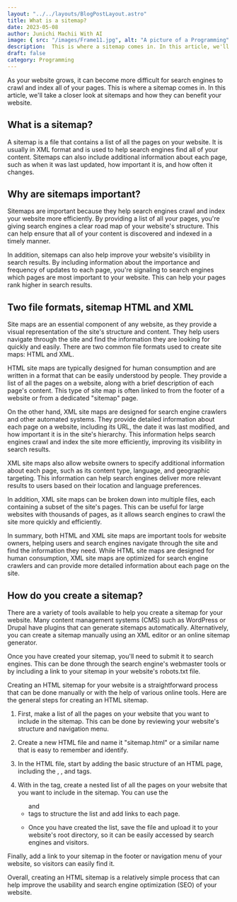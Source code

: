 ```yaml
---
layout: "../../layouts/BlogPostLayout.astro"
title: What is a sitemap?
date: 2023-05-08
author: Junichi Machii With AI
image: { src: "/images/Frame11.jpg", alt: "A picture of a Programming" }
description:  This is where a sitemap comes in. In this article, we'll take a closer look at sitemaps and how they can benefit your website.
draft: false
category: Programming
---
```


As your website grows, it can become more difficult for search engines to crawl and index all of your pages. This is where a sitemap comes in. In this article, we'll take a closer look at sitemaps and how they can benefit your website.

## What is a sitemap?
A sitemap is a file that contains a list of all the pages on your website. It is usually in XML format and is used to help search engines find all of your content. Sitemaps can also include additional information about each page, such as when it was last updated, how important it is, and how often it changes.

## Why are sitemaps important?
Sitemaps are important because they help search engines crawl and index your website more efficiently. By providing a list of all your pages, you're giving search engines a clear road map of your website's structure. This can help ensure that all of your content is discovered and indexed in a timely manner.

In addition, sitemaps can also help improve your website's visibility in search results. By including information about the importance and frequency of updates to each page, you're signaling to search engines which pages are most important to your website. This can help your pages rank higher in search results.

## Two file formats, sitemap HTML and XML

Site maps are an essential component of any website, as they provide a visual representation of the site's structure and content. They help users navigate through the site and find the information they are looking for quickly and easily. There are two common file formats used to create site maps: HTML and XML.

HTML site maps are typically designed for human consumption and are written in a format that can be easily understood by people. They provide a list of all the pages on a website, along with a brief description of each page's content. This type of site map is often linked to from the footer of a website or from a dedicated "sitemap" page.

On the other hand, XML site maps are designed for search engine crawlers and other automated systems. They provide detailed information about each page on a website, including its URL, the date it was last modified, and how important it is in the site's hierarchy. This information helps search engines crawl and index the site more efficiently, improving its visibility in search results.

XML site maps also allow website owners to specify additional information about each page, such as its content type, language, and geographic targeting. This information can help search engines deliver more relevant results to users based on their location and language preferences.

In addition, XML site maps can be broken down into multiple files, each containing a subset of the site's pages. This can be useful for large websites with thousands of pages, as it allows search engines to crawl the site more quickly and efficiently.

In summary, both HTML and XML site maps are important tools for website owners, helping users and search engines navigate through the site and find the information they need. While HTML site maps are designed for human consumption, XML site maps are optimized for search engine crawlers and can provide more detailed information about each page on the site.

## How do you create a sitemap?

There are a variety of tools available to help you create a sitemap for your website. Many content management systems (CMS) such as WordPress or Drupal have plugins that can generate sitemaps automatically. Alternatively, you can create a sitemap manually using an XML editor or an online sitemap generator.

Once you have created your sitemap, you'll need to submit it to search engines. This can be done through the search engine's webmaster tools or by including a link to your sitemap in your website's robots.txt file.

Creating an HTML sitemap for your website is a straightforward process that can be done manually or with the help of various online tools. Here are the general steps for creating an HTML sitemap.

1. First, make a list of all the pages on your website that you want to include in the sitemap. This can be done by reviewing your website's structure and navigation menu.

2. Create a new HTML file and name it "sitemap.html" or a similar name that is easy to remember and identify.

3. In the HTML file, start by adding the basic structure of an HTML page, including the <html>, <head>, and <body> tags.

4. With in the <body> tag, create a nested list of all the pages on your website that you want to include in the sitemap. You can use the <ul> and <li> tags to structure the list and add links to each page.

5. Once you have created the list, save the file and upload it to your website's root directory, so it can be easily accessed by search engines and visitors.

Finally, add a link to your sitemap in the footer or navigation menu of your website, so visitors can easily find it.

Overall, creating an HTML sitemap is a relatively simple process that can help improve the usability and search engine optimization (SEO) of your website.